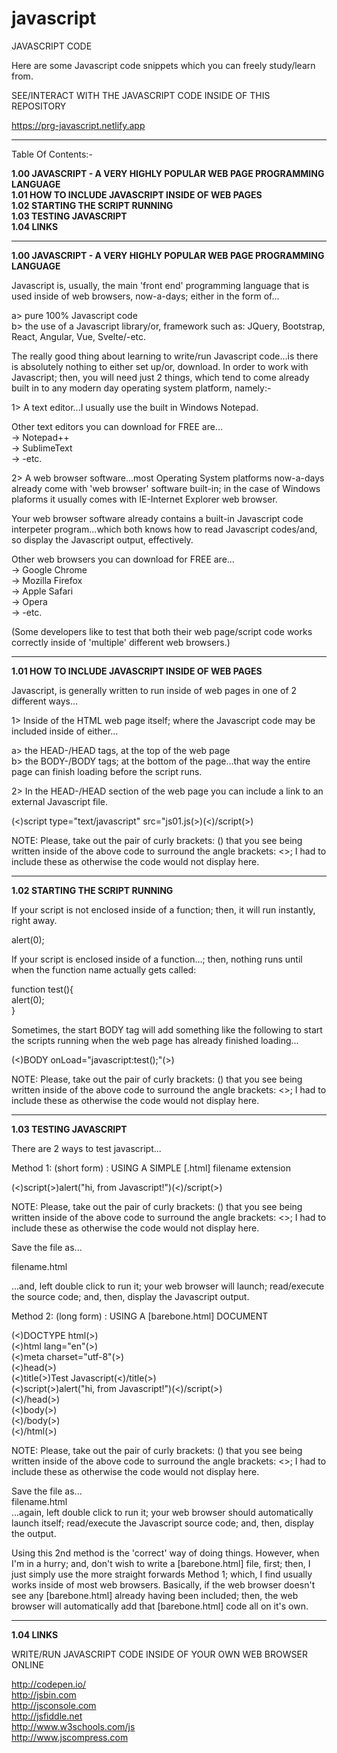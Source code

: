 # javascript

JAVASCRIPT CODE

Here are some Javascript code snippets which you can freely study/learn from.

SEE/INTERACT WITH THE JAVASCRIPT CODE INSIDE OF THIS REPOSITORY

https://prg-javascript.netlify.app   

-----

Table Of Contents:-

**1.00 JAVASCRIPT - A VERY HIGHLY POPULAR WEB PAGE PROGRAMMING LANGUAGE**  
**1.01 HOW TO INCLUDE JAVASCRIPT INSIDE OF WEB PAGES**  
**1.02 STARTING THE SCRIPT RUNNING**  
**1.03 TESTING JAVASCRIPT**  
**1.04 LINKS**

-----

**1.00 JAVASCRIPT - A VERY HIGHLY POPULAR WEB PAGE PROGRAMMING LANGUAGE** 

Javascript is, usually, the main 'front end' programming language that is used inside of web browsers, now-a-days; either in the form of...

a> pure 100% Javascript code  
b> the use of a Javascript library/or, framework such as: JQuery, Bootstrap, React, Angular, Vue, Svelte/-etc.

The really good thing about learning to write/run Javascript code...is there is absolutely nothing to either set up/or, download. In order to work with Javascript; then, you will need just 2 things, which tend to come already built in to any modern day operating system platform, namely:-

1> A text editor...I usually use the built in Windows Notepad. 

Other text editors you can download for FREE are...    
-> Notepad++  
-> SublimeText  
-> -etc.

2> A web browser software...most Operating System platforms now-a-days already come with 'web browser' software built-in; in the case of Windows plaforms it usually comes with IE-Internet Explorer web browser. 

Your web browser software already contains a built-in Javascript code interpeter program...which both knows how to read Javascript codes/and, so display the Javascript output, effectively.

Other web browsers you can download for FREE are...  
-> Google Chrome  
-> Mozilla Firefox  
-> Apple Safari  
-> Opera  
-> -etc.

(Some developers like to test that both their web page/script code works correctly inside of 'multiple' different web browsers.) 

-----

**1.01 HOW TO INCLUDE JAVASCRIPT INSIDE OF WEB PAGES**

Javascript, is generally written to run inside of web pages in one of 2 different ways...

1> Inside of the HTML web page itself; where the Javascript code may be included inside of either...

a> the HEAD-/HEAD tags, at the top of the web page  
b> the BODY-/BODY tags; at the bottom of the page...that way the entire page can finish loading before the script runs.

2> In the HEAD-/HEAD section of the web page you can include a link to an external Javascript file.

(<)script type="text/javascript" src="js01.js(>)(<)/script(>)    

NOTE: Please, take out the pair of curly brackets: () that you see being written inside of the above code to surround the angle brackets: <>; I had to include these as otherwise the code would not display here.

-----

**1.02 STARTING THE SCRIPT RUNNING**

If your script is not enclosed inside of a function; then, it will run instantly, right away.

alert(0);

If your script is enclosed inside of a function...; then, nothing runs until when the function name actually gets called: 

function test(){  
 alert(0);  
}

Sometimes, the start BODY tag will add something like the following to start the scripts running when the web page has already finished loading...

(<)BODY onLoad="javascript:test();"(>)

NOTE: Please, take out the pair of curly brackets: () that you see being written inside of the above code to surround the angle brackets: <>; I had to include these as otherwise the code would not display here.

-----

**1.03 TESTING JAVASCRIPT**

There are 2 ways to test javascript...

Method 1: (short form) : USING A SIMPLE [.html] filename extension

(<)script(>)alert("hi, from Javascript!")(<)/script(>)  

NOTE: Please, take out the pair of curly brackets: () that you see being written inside of the above code to surround the angle brackets: <>; I had to include these as otherwise the code would not display here.

Save the file as...

filename.html

...and, left double click to run it; your web browser will launch; read/execute the source code; and, then, display the Javascript output.

Method 2: (long form) : USING A [barebone.html] DOCUMENT

(<)DOCTYPE html(>)    
(<)html lang="en"(>)    
 (<)meta charset="utf-8"(>)    
 (<)head(>)  
  (<)title(>)Test Javascript(<)/title(>)        
  (<)script(>)alert("hi, from Javascript!")(<)/script(>)      
 (<)/head(>)      
 (<)body(>)    
 (<)/body(>)    
(<)/html(>)  

NOTE: Please, take out the pair of curly brackets: () that you see being written inside of the above code to surround the angle brackets: <>; I had to include these as otherwise the code would not display here.

Save the file as...  
filename.html  
...again, left double click to run it; your web browser should automatically launch itself; read/execute the Javascript source code; and, then, display the output.

Using this 2nd method is the 'correct' way of doing things. However, when I'm in a hurry; and, don't wish to write a [barebone.html] file, first; then, I just simply use the more straight forwards Method 1; which, I find usually works inside of most web browsers. Basically, if the web browser doesn't see any [barebone.html] already having been included; then, the web browser will automatically add that [barebone.html] code all on it's own.

-----

**1.04 LINKS**

WRITE/RUN JAVASCRIPT CODE INSIDE OF YOUR OWN WEB BROWSER ONLINE

http://codepen.io/  
http://jsbin.com  
http://jsconsole.com      
http://jsfiddle.net  
http://www.w3schools.com/js  
http://www.jscompress.com  


